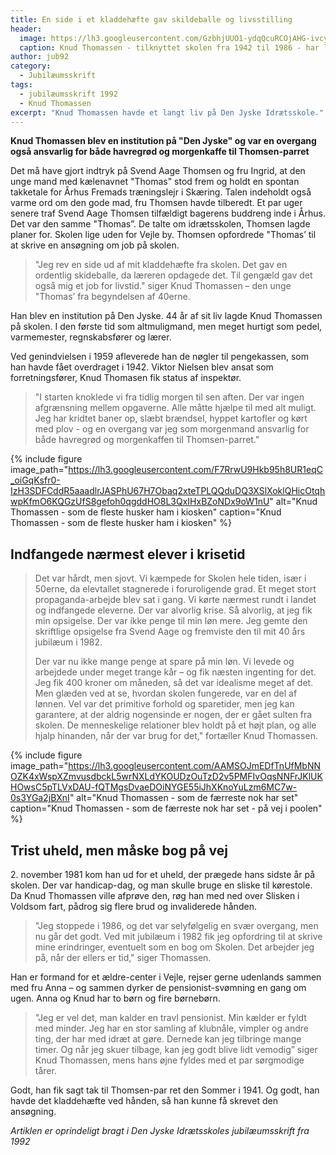 ```yaml
---
title: En side i et kladdehæfte gav skildeballe og livsstilling
header:
  image: https://lh3.googleusercontent.com/GzbhjUUO1-ydqQcuRCOjAHG-ivcyhrDGewbsvvYWL2tATO9W1IELrIA700AlMwyW7dmZhk23WLXTSEkPMjoAY0nqhxDfOtIrctVykP4TBMc_9YxSeKOvh2RvCRvKTZ1c1dR_0aKD68I
  caption: Knud Thomassen - tilknyttet skolen fra 1942 til 1986 - har leveret mange af bogens billeder fra sit righoldige arkiv. Han pusler også selv med manuskript til en bog om Den Jyske Idrætsskole.
author: jub92
category:
  - Jubilæumsskrift
tags:
  - jubilæumsskrift 1992
  - Knud Thomassen
excerpt: "Knud Thomassen havde et langt liv på Den Jyske Idrætsskole."
---
```


**Knud Thomassen blev en institution på "Den Jyske" og var en overgang også ansvarlig for både havregrød og morgenkaffe til Thomsen-parret**

Det må have gjort indtryk på Svend Aage Thomsen og fru Ingrid, at den unge mand med kælenavnet "Thomas" stod frem og holdt en spontan takketale for Århus Fremads træningslejr i Skæring. Talen indeholdt også varme ord om den gode mad, fru Thomsen havde tilberedt. Et par uger senere traf Svend Aage Thomsen tilfældigt bagerens buddreng inde i Århus. Det var den samme "Thomas”. De talte om idrætsskolen, Thomsen lagde planer for. Skolen lige uden for Vejle by. Thomsen opfordrede "Thomas’ til at skrive en ansøgning om job på skolen. 

> "Jeg rev en side ud af mit kladdehæfte fra skolen. Det gav en ordentlig skideballe, da læreren opdagede det. Til gengæld gav det også mig et job for livstid." siger Knud Thomassen – den unge "Thomas’ fra begyndelsen af 40erne. 

Han blev en institution på Den Jyske. 44 år af sit liv lagde Knud Thomassen på skolen. I den første tid som altmuligmand, men meget hurtigt som pedel, varmemester, regnskabsfører og lærer. 

Ved genindvielsen i 1959 afleverede han de nøgler til pengekassen, som han havde fået overdraget i 1942. Viktor Nielsen blev ansat som forretningsfører, Knud Thomasen fik status af inspektør. 

> "I starten knoklede vi fra tidlig morgen til sen aften. Der var ingen afgrænsning mellem opgaverne. Alle måtte hjælpe til med alt muligt. Jeg har kridtet baner op, slæbt brændsel, hyppet kartofler og kørt med plov - og en overgang var jeg som morgenmand ansvarlig for både havregrød og morgenkaffen til Thomsen-parret."

{% include figure 
    image_path="https://lh3.googleusercontent.com/F7RrwU9Hkb95h8UR1eqC_oiGqKsfr0-IzH3SDFCddR5aaadlrJASPhU67H7Obaq2xteTPLQQduDQ3XSlXoklQHicOtqhwpKfmO6KQGzUfS8gefoh0qgddHO8L3QxIHxBZoNDx9oW1nU"
    alt="Knud Thomassen - som de fleste husker ham i kiosken"
    caption="Knud Thomassen - som de fleste husker ham i kiosken" %}

## Indfangede nærmest elever i krisetid

> Det var hårdt, men sjovt. Vi kæmpede for Skolen hele tiden, især i 50erne, da elevtallet stagnerede i foruroligende grad. Et meget stort propaganda-arbejde blev sat i gang. Vi kørte nærmest rundt i landet og indfangede eleverne. Der var alvorlig krise. Så alvorlig, at jeg fik min opsigelse. Der var ikke penge til min løn mere. Jeg gemte den skriftlige opsigelse fra Svend Aage og fremviste den til mit 40 års jubilæum i 1982.
> 
> Der var nu ikke mange penge at spare på min løn. Vi levede og arbejdede under meget trange kår – og fik næsten ingenting for det. Jeg fik 400 kroner om måneden, så det var idealisme meget af det. Men glæden ved at se, hvordan skolen fungerede, var en del af lønnen. Vel var det primitive forhold og sparetider, men jeg kan garantere, at der aldrig nogensinde er nogen, der er gået sulten fra skolen. De menneskelige relationer blev holdt på et højt plan, og alle hjalp hinanden, når der var brug for det," fortæller Knud Thomassen.

{% include figure 
    image_path="https://lh3.googleusercontent.com/AAMSOJmEDfTnUfMbNNOZK4xWspXZmvusdbckL5wrNXLdYKOUDzOuTzD2v5PMFIvOqsNNFrJKlUKHOwsC5pTLVxDAU-fQTMgsDvaeDOiNYGE55iJhXKnoYuLzm6MC7w-0s3YGa2jBXnI"
    alt="Knud Thomassen - som de færreste nok har set"
    caption="Knud Thomassen - som de færreste nok har set - på vej i poolen" %}

## Trist uheld, men måske bog på vej

2\. november 1981 kom han ud for et uheld, der prægede hans sidste år på skolen. Der var handicap-dag, og man skulle bruge en sliske til kørestole. Da Knud Thomassen ville afprøve den, røg han med ned over Slisken i Voldsom fart, pådrog sig flere brud og invaliderede hånden.

> "Jeg stoppede i 1986, og det var selyfølgelig en svær overgang, men nu går det godt. Ved mit jubilæum i 1982 fik jeg opfordring til at skrive mine erindringer, eventuelt som en bog om Skolen. Det arbejder jeg på, når der ellers er tid," siger Thomassen. 

Han er formand for et ældre-center i Vejle, rejser gerne udenlands sammen med fru Anna – og sammen dyrker de pensionist-svømning en gang om ugen. Anna og Knud har to børn og fire børnebørn. 

> "Jeg er vel det, man kalder en travl pensionist. Min kælder er fyldt med minder. Jeg har en stor samling af klubnåle, vimpler og andre ting, der har med idræt at gøre. Dernede kan jeg tilbringe mange timer. Og når jeg skuer tilbage, kan jeg godt blive lidt vemodig” siger Knud Thomassen, mens hans øjne fyldes med et par sørgmodige tårer. 

Godt, han fik sagt tak til Thomsen-par ret den Sommer i 1941. Og godt, han havde det kladdehæfte ved hånden, så han kunne få skrevet den ansøgning.

_Artiklen er oprindeligt bragt i Den Jyske Idrætsskoles jubilæumsskrift fra 1992_
